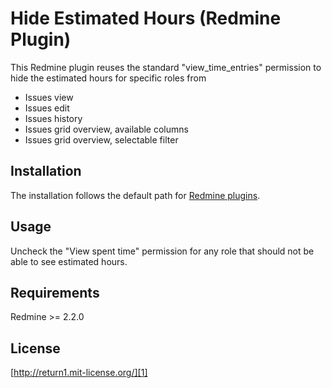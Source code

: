 Hide Estimated Hours (Redmine Plugin)
=====================================

This Redmine plugin reuses the standard "view_time_entries" permission to hide the estimated hours for specific roles from

* Issues view
* Issues edit
* Issues history
* Issues grid overview, available columns
* Issues grid overview, selectable filter


Installation
------------

The installation follows the default path for [Redmine plugins][0].


Usage
-----

Uncheck the "View spent time" permission for any role that should not be able to see estimated hours.


Requirements
------------

Redmine >= 2.2.0


License
-------

[http://return1.mit-license.org/][1]

[0]: http://www.redmine.org/projects/redmine/wiki/Plugins "Redmine Plugins"
[1]: http://return1.mit-license.org/ "mit"

